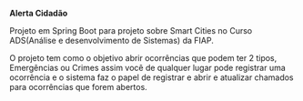 **Alerta Cidadão**

Projeto em Spring Boot para projeto sobre Smart Cities no Curso ADS(Análise e desenvolvimento de Sistemas) da FIAP.

O projeto tem como o objetivo abrir ocorrências que podem ter 2 tipos, Emergências ou Crimes assim você de qualquer lugar pode registrar uma ocorrência e o sistema faz o papel de registrar e abrir e atualizar chamados para ocorrências que forem abertos.
